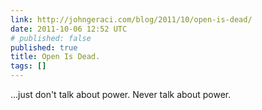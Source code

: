 ```yaml
---
link: http://johngeraci.com/blog/2011/10/open-is-dead/
date: 2011-10-06 12:52 UTC
# published: false
published: true
title: Open Is Dead.
tags: []
---
```


...just don't talk about power. Never talk about power.
